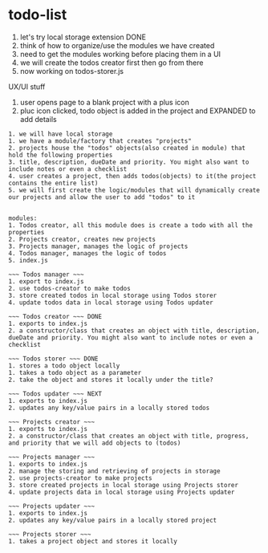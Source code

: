# todo-list

1. let's try local storage extension DONE
2. think of how to organize/use the modules we have created
3. need to get the modules working before placing them in a UI
4. we will create the todos creator first then go from there
5. now working on todos-storer.js




UX/UI stuff
1. user opens page to a blank project with a plus icon
2. pluc icon clicked, todo object is added in the project and EXPANDED to add details 



~~~~~ Planning ~~~~~
1. we will have local storage
1. we have a module/factory that creates "projects"
2. projects house the "todos" objects(also created in module) that hold the following properties
3. title, description, dueDate and priority. You might also want to include notes or even a checklist
4. user creates a project, then adds todos(objects) to it(the project contains the entire list)
5. we will first create the logic/modules that will dynamically create our projects and allow the user to add "todos" to it


modules:
1. Todos creator, all this module does is create a todo with all the properties
2. Projects creator, creates new projects
3. Projects manager, manages the logic of projects
4. Todos manager, manages the logic of todos
5. index.js

~~~ Todos manager ~~~
1. export to index.js
2. use todos-creator to make todos
3. store created todos in local storage using Todos storer
4. update todos data in local storage using Todos updater

~~~ Todos creator ~~~ DONE
1. exports to index.js
2. a constructor/class that creates an object with title, description, dueDate and priority. You might also want to include notes or even a checklist

~~~ Todos storer ~~~ DONE
1. stores a todo object locally
1. takes a todo object as a parameter
2. take the object and stores it locally under the title?

~~~ Todos updater ~~~ NEXT
1. exports to index.js
2. updates any key/value pairs in a locally stored todos

~~~ Projects creator ~~~
1. exports to index.js
2. a constructor/class that creates an object with title, progress, and priority that we will add objects to (todos)

~~~ Projects manager ~~~
1. exports to index.js
2. manage the storing and retrieving of projects in storage
2. use projects-creator to make projects
3. store created projects in local storage using Projects storer
4. update projects data in local storage using Projects updater

~~~ Projects updater ~~~
1. exports to index.js
2. updates any key/value pairs in a locally stored project

~~~ Projects storer ~~~
1. takes a project object and stores it locally